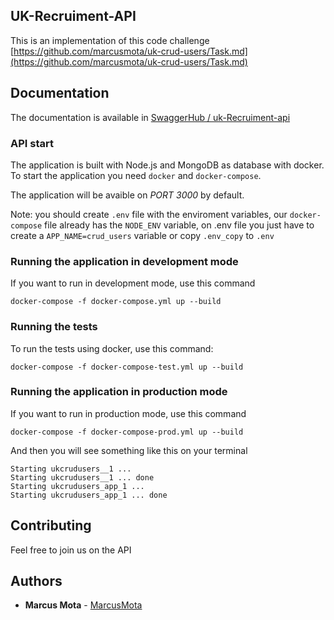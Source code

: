 
## UK-Recruiment-API 

This is an implementation of this code challenge [https://github.com/marcusmota/uk-crud-users/Task.md](https://github.com/marcusmota/uk-crud-users/Task.md)


## Documentation

The documentation is available in [SwaggerHub / uk-Recruiment-api](https://app.swaggerhub.com/apis-docs/marcusmota/uk-recruiment-api/1.0.0) 


### API start

The application is built with Node.js and MongoDB as database with docker. To start the application you need `docker` and `docker-compose`.

The application will be avaible on *PORT 3000* by default.

Note: you should create `.env` file with the enviroment variables, our `docker-compose` file already has the `NODE_ENV` variable, on .env file you just have to create a `APP_NAME=crud_users` variable or copy `.env_copy` to `.env`

### Running the application in development mode

If you want to run in development mode, use this command

```shell
docker-compose -f docker-compose.yml up --build
```



### Running the tests

To run the tests using docker, use this command:

```shell
docker-compose -f docker-compose-test.yml up --build
```



### Running the application in production mode

If you want to run in production mode, use this command

```shell
docker-compose -f docker-compose-prod.yml up --build
```


And then you will see something like this on your terminal


```shell
Starting ukcrudusers__1 ...
Starting ukcrudusers__1 ... done
Starting ukcrudusers_app_1 ...
Starting ukcrudusers_app_1 ... done
```



## Contributing

Feel free to join us on the API



## Authors

* **Marcus Mota** -  [MarcusMota](https://github.com/marcusmota)
